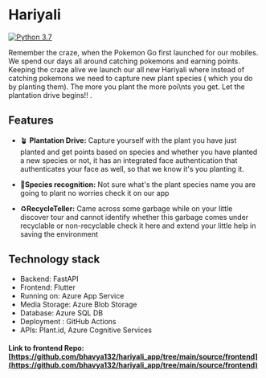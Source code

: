 # Hariyali
[![Python 3.7](https://img.shields.io/badge/python-3.7+-blue.svg)](https://www.python.org/downloads/release/python-370/)


Remember the craze, when the Pokemon Go first launched for our mobiles. We spend our days all around catching pokemons and earning points. Keeping the craze alive we launch our all new Hariyali where instead of catching pokemons we need to capture new plant species ( which you do by planting them). The more you plant the more poi\nts you get. Let the plantation drive begins!! .


## Features

- 🪴 **Plantation Drive:** Capture yourself with the plant you have just planted and get points based on species and whether you have planted a new species or not, it has an integrated face authentication that authenticates your face as well, so that we know it's you planting it.

- 🌱**Species recognition:** Not sure what's the plant species name you are going to plant   no worries check it on our app

- ♻️**RecycleTeller:**   Came across some garbage while on your little discover tour and cannot identify whether this garbage comes under recyclable or non-recyclable check it here and extend your little help in saving the environment 

## Technology stack

- Backend: FastAPI
- Frontend: Flutter
- Running on: Azure App Service
- Media Storage: Azure Blob Storage
- Database: Azure SQL DB
- Deployment : GitHub Actions
- APIs: Plant.id, Azure Cognitive Services

#### Link to frontend Repo: [https://github.com/bhavya132/hariyali_app/tree/main/source/frontend](https://github.com/bhavya132/hariyali_app/tree/main/source/frontend)
